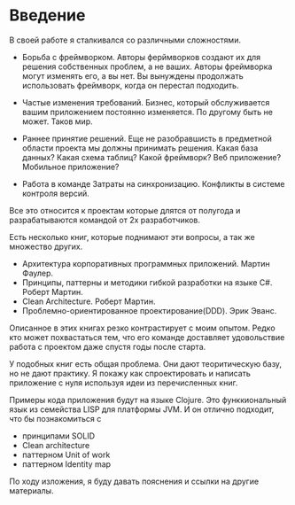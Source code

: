 # Введение

В своей работе я сталкивался со различными сложностями.

* Борьба с фреймворком.
  Авторы ферймворков создают их для решения собственных проблем, а не ваших.
  Авторы фреймворка могут изменять его, а вы нет.
  Вы вынуждены продолжать использовать фреймворк, когда он перестал подходить.

* Частые изменения требований.
  Бизнес, который обслуживается вашим приложением постоянно изменяется.
  По другому быть не может. Таков мир.

* Раннее принятие решений.
  Еще не разобравшисть в предметной области проекта мы должны принимать решения.
  Какая база данных? Какая схема таблиц?
  Какой фреймворк?
  Веб приложение? Мобильное приложение?

* Работа в команде
  Затраты на синхронизацию.
  Конфликты в системе контроля версий.

Все это относится к проектам которые длятся от полугода и
разрабатываются командой от 2х разработчиков.

Есть несколько книг, которые поднимают эти вопросы, а так же множество других.

* Архитектура корпоративных программных приложений. Мартин Фаулер.
* Принципы, паттерны и методики гибкой разработки на языке C#. Роберт Мартин.
* Clean Architecture. Роберт Мартин.
* Проблемно-ориентированное проектирование(DDD). Эрик Эванс.

Описанное в этих книгах резко контрастирует с моим опытом.
Редко кто может похвастаться тем,
что его команде доставляет удовольствие работа с проектом даже спустя годы после старта.

У подобных книг есть общая проблема. Они дают теоритическую базу, но не дают практику.
Я покажу как спроектировать и написать приложение с нуля используя идеи из перечисленных книг.

Примеры кода приложения будут на языке Clojure.
Это функкиональный язык из семейства LISP для платформы JVM.
И он отлично подходит, что бы познакомиться с

* принципами SOLID
* Clean architecture
* паттерном Unit of work
* паттерном Identity map

По ходу изложения, я буду давать пояснения и ссылки на другие материалы.
